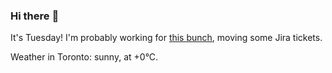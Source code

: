 ### Hi there :wave:

It's Tuesday! I'm probably working for [this bunch](https://github.com/kohofinancial), moving some Jira tickets.

Weather in Toronto: sunny, at +0°C.
